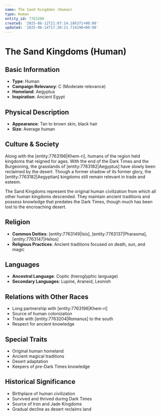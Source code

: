 ```yaml
---
name: The Sand Kingdoms (Human)
type: Human
entity_id: 7763208
created: '2025-06-12T21:07:14.186371+00:00'
updated: '2025-06-14T17:20:21.714296+00:00'
---
```


# The Sand Kingdoms (Human)

## Basic Information
- **Type**: Human
- **Campaign Relevancy**: C (Moderate relevance)
- **Homeland**: Aegyptus
- **Inspiration**: Ancient Egypt

## Physical Description
- **Appearance**: Tan to brown skin, black hair
- **Size**: Average human

## Culture & Society
Along with the [entity:7763196|Khem-ri], humans of the region held kingdoms that reigned for ages. With the end of the Dark Times and the Burgeoning, the grasslands of [entity:7763182|Aegyptus] have slowly been reclaimed by the desert. Though a former shadow of its former glory, the [entity:7763182|Aegyptian] kingdoms still remain relevant in trade and esteem.

The Sand Kingdoms represent the original human civilization from which all other human kingdoms descended. They maintain ancient traditions and possess knowledge that predates the Dark Times, though much has been lost to the encroaching desert.

## Religion
- **Common Deities**: [entity:7763149|Isis], [entity:7763137|Pharasma], [entity:7763147|Helios]
- **Religious Practices**: Ancient traditions focused on death, sun, and magic

## Languages
- **Ancestral Language**: Coptic (hieroglyphic language)
- **Secondary Languages**: Lupine, Araneid, Leonish

## Relations with Other Races
- Long partnership with [entity:7763196|Khem-ri]
- Source of human colonization
- Trade with [entity:7763204|Romanus] to the south
- Respect for ancient knowledge

## Special Traits
- Original human homeland
- Ancient magical traditions
- Desert adaptation
- Keepers of pre-Dark Times knowledge

## Historical Significance
- Birthplace of human civilization
- Survived and thrived during Dark Times
- Source of Iron and Jade Kingdoms
- Gradual decline as desert reclaims land